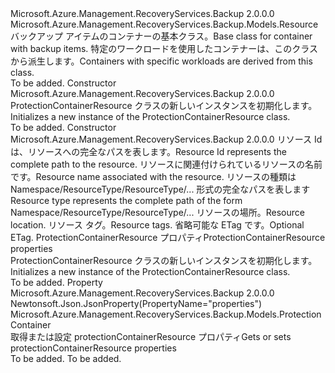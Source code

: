 <Type Name="ProtectionContainerResource" FullName="Microsoft.Azure.Management.RecoveryServices.Backup.Models.ProtectionContainerResource">
  <TypeSignature Language="C#" Value="public class ProtectionContainerResource : Microsoft.Azure.Management.RecoveryServices.Backup.Models.Resource" />
  <TypeSignature Language="ILAsm" Value=".class public auto ansi beforefieldinit ProtectionContainerResource extends Microsoft.Azure.Management.RecoveryServices.Backup.Models.Resource" />
  <TypeSignature Language="DocId" Value="T:Microsoft.Azure.Management.RecoveryServices.Backup.Models.ProtectionContainerResource" />
  <TypeSignature Language="VB.NET" Value="Public Class ProtectionContainerResource&#xA;Inherits Resource" />
  <TypeSignature Language="F#" Value="type ProtectionContainerResource = class&#xA;    inherit Resource" />
  <AssemblyInfo>
    <AssemblyName>Microsoft.Azure.Management.RecoveryServices.Backup</AssemblyName>
    <AssemblyVersion>2.0.0.0</AssemblyVersion>
  </AssemblyInfo>
  <Base>
    <BaseTypeName>Microsoft.Azure.Management.RecoveryServices.Backup.Models.Resource</BaseTypeName>
  </Base>
  <Interfaces />
  <Docs>
    <summary>
            <span data-ttu-id="7bbf4-101">バックアップ アイテムのコンテナーの基本クラス。</span><span class="sxs-lookup"><span data-stu-id="7bbf4-101">Base class for container with backup items.</span></span> <span data-ttu-id="7bbf4-102">特定のワークロードを使用したコンテナーは、このクラスから派生します。</span><span class="sxs-lookup"><span data-stu-id="7bbf4-102">Containers with specific workloads are derived from this class.</span></span>
            </summary>
    <remarks>To be added.</remarks>
  </Docs>
  <Members>
    <Member MemberName=".ctor">
      <MemberSignature Language="C#" Value="public ProtectionContainerResource ();" />
      <MemberSignature Language="ILAsm" Value=".method public hidebysig specialname rtspecialname instance void .ctor() cil managed" />
      <MemberSignature Language="DocId" Value="M:Microsoft.Azure.Management.RecoveryServices.Backup.Models.ProtectionContainerResource.#ctor" />
      <MemberSignature Language="VB.NET" Value="Public Sub New ()" />
      <MemberType>Constructor</MemberType>
      <AssemblyInfo>
        <AssemblyName>Microsoft.Azure.Management.RecoveryServices.Backup</AssemblyName>
        <AssemblyVersion>2.0.0.0</AssemblyVersion>
      </AssemblyInfo>
      <Parameters />
      <Docs>
        <summary>
            <span data-ttu-id="7bbf4-103">ProtectionContainerResource クラスの新しいインスタンスを初期化します。</span><span class="sxs-lookup"><span data-stu-id="7bbf4-103">Initializes a new instance of the ProtectionContainerResource class.</span></span>
            </summary>
        <remarks>To be added.</remarks>
      </Docs>
    </Member>
    <Member MemberName=".ctor">
      <MemberSignature Language="C#" Value="public ProtectionContainerResource (string id = null, string name = null, string type = null, string location = null, System.Collections.Generic.IDictionary&lt;string,string&gt; tags = null, string eTag = null, Microsoft.Azure.Management.RecoveryServices.Backup.Models.ProtectionContainer properties = null);" />
      <MemberSignature Language="ILAsm" Value=".method public hidebysig specialname rtspecialname instance void .ctor(string id, string name, string type, string location, class System.Collections.Generic.IDictionary`2&lt;string, string&gt; tags, string eTag, class Microsoft.Azure.Management.RecoveryServices.Backup.Models.ProtectionContainer properties) cil managed" />
      <MemberSignature Language="DocId" Value="M:Microsoft.Azure.Management.RecoveryServices.Backup.Models.ProtectionContainerResource.#ctor(System.String,System.String,System.String,System.String,System.Collections.Generic.IDictionary{System.String,System.String},System.String,Microsoft.Azure.Management.RecoveryServices.Backup.Models.ProtectionContainer)" />
      <MemberSignature Language="VB.NET" Value="Public Sub New (Optional id As String = null, Optional name As String = null, Optional type As String = null, Optional location As String = null, Optional tags As IDictionary(Of String, String) = null, Optional eTag As String = null, Optional properties As ProtectionContainer = null)" />
      <MemberSignature Language="F#" Value="new Microsoft.Azure.Management.RecoveryServices.Backup.Models.ProtectionContainerResource : string * string * string * string * System.Collections.Generic.IDictionary&lt;string, string&gt; * string * Microsoft.Azure.Management.RecoveryServices.Backup.Models.ProtectionContainer -&gt; Microsoft.Azure.Management.RecoveryServices.Backup.Models.ProtectionContainerResource" Usage="new Microsoft.Azure.Management.RecoveryServices.Backup.Models.ProtectionContainerResource (id, name, type, location, tags, eTag, properties)" />
      <MemberType>Constructor</MemberType>
      <AssemblyInfo>
        <AssemblyName>Microsoft.Azure.Management.RecoveryServices.Backup</AssemblyName>
        <AssemblyVersion>2.0.0.0</AssemblyVersion>
      </AssemblyInfo>
      <Parameters>
        <Parameter Name="id" Type="System.String" />
        <Parameter Name="name" Type="System.String" />
        <Parameter Name="type" Type="System.String" />
        <Parameter Name="location" Type="System.String" />
        <Parameter Name="tags" Type="System.Collections.Generic.IDictionary&lt;System.String,System.String&gt;" />
        <Parameter Name="eTag" Type="System.String" />
        <Parameter Name="properties" Type="Microsoft.Azure.Management.RecoveryServices.Backup.Models.ProtectionContainer" />
      </Parameters>
      <Docs>
        <param name="id"><span data-ttu-id="7bbf4-104">リソース Id は、リソースへの完全なパスを表します。</span><span class="sxs-lookup"><span data-stu-id="7bbf4-104">Resource Id represents the complete path to the resource.</span></span></param>
        <param name="name"><span data-ttu-id="7bbf4-105">リソースに関連付けられているリソースの名前です。</span><span class="sxs-lookup"><span data-stu-id="7bbf4-105">Resource name associated with the resource.</span></span></param>
        <param name="type"><span data-ttu-id="7bbf4-106">リソースの種類は Namespace/ResourceType/ResourceType/... 形式の完全なパスを表します</span><span class="sxs-lookup"><span data-stu-id="7bbf4-106">Resource type represents the complete path of the form Namespace/ResourceType/ResourceType/...</span></span></param>
        <param name="location"><span data-ttu-id="7bbf4-107">リソースの場所。</span><span class="sxs-lookup"><span data-stu-id="7bbf4-107">Resource location.</span></span></param>
        <param name="tags"><span data-ttu-id="7bbf4-108">リソース タグ。</span><span class="sxs-lookup"><span data-stu-id="7bbf4-108">Resource tags.</span></span></param>
        <param name="eTag"><span data-ttu-id="7bbf4-109">省略可能な ETag です。</span><span class="sxs-lookup"><span data-stu-id="7bbf4-109">Optional ETag.</span></span></param>
        <param name="properties"><span data-ttu-id="7bbf4-110">ProtectionContainerResource プロパティ</span><span class="sxs-lookup"><span data-stu-id="7bbf4-110">ProtectionContainerResource properties</span></span></param>
        <summary>
            <span data-ttu-id="7bbf4-111">ProtectionContainerResource クラスの新しいインスタンスを初期化します。</span><span class="sxs-lookup"><span data-stu-id="7bbf4-111">Initializes a new instance of the ProtectionContainerResource class.</span></span>
            </summary>
        <remarks>To be added.</remarks>
      </Docs>
    </Member>
    <Member MemberName="Properties">
      <MemberSignature Language="C#" Value="public Microsoft.Azure.Management.RecoveryServices.Backup.Models.ProtectionContainer Properties { get; set; }" />
      <MemberSignature Language="ILAsm" Value=".property instance class Microsoft.Azure.Management.RecoveryServices.Backup.Models.ProtectionContainer Properties" />
      <MemberSignature Language="DocId" Value="P:Microsoft.Azure.Management.RecoveryServices.Backup.Models.ProtectionContainerResource.Properties" />
      <MemberSignature Language="VB.NET" Value="Public Property Properties As ProtectionContainer" />
      <MemberSignature Language="F#" Value="member this.Properties : Microsoft.Azure.Management.RecoveryServices.Backup.Models.ProtectionContainer with get, set" Usage="Microsoft.Azure.Management.RecoveryServices.Backup.Models.ProtectionContainerResource.Properties" />
      <MemberType>Property</MemberType>
      <AssemblyInfo>
        <AssemblyName>Microsoft.Azure.Management.RecoveryServices.Backup</AssemblyName>
        <AssemblyVersion>2.0.0.0</AssemblyVersion>
      </AssemblyInfo>
      <Attributes>
        <Attribute>
          <AttributeName>Newtonsoft.Json.JsonProperty(PropertyName="properties")</AttributeName>
        </Attribute>
      </Attributes>
      <ReturnValue>
        <ReturnType>Microsoft.Azure.Management.RecoveryServices.Backup.Models.ProtectionContainer</ReturnType>
      </ReturnValue>
      <Docs>
        <summary>
            <span data-ttu-id="7bbf4-112">取得または設定 protectionContainerResource プロパティ</span><span class="sxs-lookup"><span data-stu-id="7bbf4-112">Gets or sets protectionContainerResource properties</span></span>
            </summary>
        <value>To be added.</value>
        <remarks>To be added.</remarks>
      </Docs>
    </Member>
  </Members>
</Type>